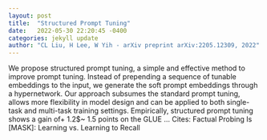 ```yaml
---
layout: post
title:  "Structured Prompt Tuning"
date:   2022-05-30 22:20:45 -0400
categories: jekyll update
author: "CL Liu, H Lee, W Yih - arXiv preprint arXiv:2205.12309, 2022"
---
```

We propose structured prompt tuning, a simple and effective method to improve prompt tuning. Instead of prepending a sequence of tunable embeddings to the input, we generate the soft prompt embeddings through a hypernetwork. Our approach subsumes the standard prompt tuning, allows more flexibility in model design and can be applied to both single-task and multi-task training settings. Empirically, structured prompt tuning shows a gain of+ 1.2$~ 1.5 points on the GLUE … Cites: ‪Factual Probing Is [MASK]: Learning vs. Learning to Recall‬